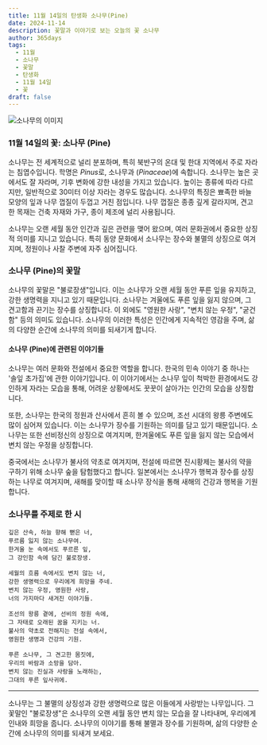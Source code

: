 ```yaml
---
title: 11월 14일의 탄생화 소나무(Pine)
date: 2024-11-14
description: 꽃말과 이야기로 보는 오늘의 꽃 소나무
author: 365days
tags:
  - 11월
  - 소나무
  - 꽃말
  - 탄생화
  - 11월 14일
  - 꽃
draft: false
---
```



![소나무의 이미지](https://cdn.pixabay.com/photo/2020/09/03/13/56/pine-5541335_1280.jpg#center)


### 11월 14일의 꽃: 소나무 (Pine)

소나무는 전 세계적으로 널리 분포하며, 특히 북반구의 온대 및 한대 지역에서 주로 자라는 침엽수입니다. 학명은 *Pinus*로, 소나무과 (*Pinaceae*)에 속합니다. 소나무는 높은 곳에서도 잘 자라며, 기후 변화에 강한 내성을 가지고 있습니다. 높이는 종류에 따라 다르지만, 일반적으로 30미터 이상 자라는 경우도 많습니다. 소나무의 특징은 뾰족한 바늘 모양의 잎과 나무 껍질이 두껍고 거친 점입니다. 나무 껍질은 종종 깊게 갈라지며, 견고한 목재는 건축 자재와 가구, 종이 제조에 널리 사용됩니다.

소나무는 오랜 세월 동안 인간과 깊은 관련을 맺어 왔으며, 여러 문화권에서 중요한 상징적 의미를 지니고 있습니다. 특히 동양 문화에서 소나무는 장수와 불멸의 상징으로 여겨지며, 정원이나 사찰 주변에 자주 심어집니다.

### 소나무 (Pine)의 꽃말

소나무의 꽃말은 "불로장생"입니다. 이는 소나무가 오랜 세월 동안 푸른 잎을 유지하고, 강한 생명력을 지니고 있기 때문입니다. 소나무는 겨울에도 푸른 잎을 잃지 않으며, 그 견고함과 끈기는 장수를 상징합니다. 이 외에도 "영원한 사랑", "변치 않는 우정", "굳건함" 등의 의미도 있습니다. 소나무의 이러한 특성은 인간에게 지속적인 영감을 주며, 삶의 다양한 순간에 소나무의 의미를 되새기게 합니다.

#### 소나무 (Pine)에 관련된 이야기들

소나무는 여러 문화와 전설에서 중요한 역할을 합니다. 한국의 민속 이야기 중 하나는 '솔잎 초가집'에 관한 이야기입니다. 이 이야기에서는 소나무 잎이 척박한 환경에서도 강인하게 자라는 모습을 통해, 어려운 상황에서도 꿋꿋이 살아가는 인간의 모습을 상징합니다.

또한, 소나무는 한국의 정원과 산사에서 흔히 볼 수 있으며, 조선 시대의 왕릉 주변에도 많이 심어져 있습니다. 이는 소나무가 장수를 기원하는 의미를 담고 있기 때문입니다. 소나무는 또한 선비정신의 상징으로 여겨지며, 한겨울에도 푸른 잎을 잃지 않는 모습에서 변치 않는 우정을 상징합니다.

중국에서는 소나무가 불사의 약초로 여겨지며, 전설에 따르면 진시황제는 불사의 약을 구하기 위해 소나무 숲을 탐험했다고 합니다. 일본에서는 소나무가 행복과 장수를 상징하는 나무로 여겨지며, 새해를 맞이할 때 소나무 장식을 통해 새해의 건강과 행복을 기원합니다.

### 소나무를 주제로 한 시

	깊은 산속, 하늘 향해 뻗은 너,
	푸르름 잃지 않는 소나무여.
	한겨울 눈 속에서도 푸르른 잎,
	그 강인함 속에 담긴 불로장생.
	
	세월의 흐름 속에서도 변치 않는 너,
	강한 생명력으로 우리에게 희망을 주네.
	변치 않는 우정, 영원한 사랑,
	너의 가지마다 새겨진 이야기들.
	
	조선의 왕릉 곁에, 선비의 정원 속에,
	그 자태로 오래된 꿈을 지키는 너.
	불사의 약초로 전해지는 전설 속에서,
	영원한 생명과 건강의 기원.
	
	푸른 소나무, 그 견고한 몸짓에,
	우리의 바람과 소망을 담아.
	변치 않는 진실과 사랑을 노래하는,
	그대의 푸른 잎사귀에.

---

소나무는 그 불멸의 상징성과 강한 생명력으로 많은 이들에게 사랑받는 나무입니다. 그 꽃말인 "불로장생"은 소나무의 오랜 세월 동안 변치 않는 모습을 잘 나타내며, 우리에게 인내와 희망을 줍니다. 소나무의 이야기를 통해 불멸과 장수를 기원하며, 삶의 다양한 순간에 소나무의 의미를 되새겨 보세요.

